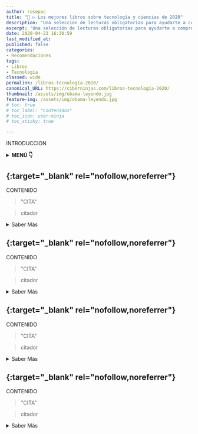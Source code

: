 ```yaml
---
author: rosepac
title: "🥇 ▷ Los mejores libros sobre tecnología y ciencias de 2020"
description: 'Una selección de lecturas obligatorias para ayudarte a comprender la actualidad sobre el mundo tecnológica y las ciencias.'
excerpt: 'Una selección de lecturas obligatorias para ayudarte a comprender la actualidad sobre el mundo tecnológica y las ciencias.'
date: 2020-04-23 16:30:59
last_modified_at: 
published: false
categories:
- Recomendaciones
tags:
- Libros
- Tecnología
classed: wide
permalink: /libros-tecnología-2020/
canonical_URL: https://ciberninjas.com/libros-tecnología-2020/
thumbnail: /assets/img/obama-leyendo.jpg
feature-img: /assets/img/obama-leyendo.jpg
# toc: true
# toc_label: "Contenidos"
# toc_icon: user-ninja
# toc_sticky: true

---
```

<!-- https://www.fastcompany.com/90440831/7-books-on-technology-you-should-read-in-2020 -->
INTRODUCCION

<details>
<summary><strong>MENÚ 👇</strong><span><a name="menu"></a></span></summary>
<nav class="menu">
  <ol>
    <li><a href="/libros-tecnología-2020/#1-la-era-del-capitalismo-de-la-vigilancia-de-shoshana-zuboff" title="Saber sobre el libro La Era del Capitalismo de la Vigilancia de Shoshana Zuboff"><strong>La Era del Capitalismo de la Vigilancia de Shoshana Zuboff</strong></a></li>
    <li><a href="/libros-tecnología-2020/#2-" title="Saber sobre el libro"><strong></strong></a></li>
    <li><a href="/libros-tecnología-2020/#3-" title="Saber sobre el libro"><strong></strong></a></li>
    <li><a href="/libros-tecnología-2020/#4-" title="Saber sobre el libro"><strong></strong></a></li>
    <li><a href="/libros-tecnología-2020/#5-" title="Saber sobre el libro"><strong></strong></a></li>
    <li><a href="/libros-tecnología-2020/#6-" title="Saber sobre el libro"><strong></strong></a></li>
    <li><a href="/libros-tecnología-2020/#7-" title="Saber sobre el libro"><strong></strong></a></li>
  </ol>
</nav>
</details>

## [](){:target="_blank" rel="nofollow,noreferrer"}

CONTENIDO

> "CITA"

> citador

<details>
<summary>Saber Más</summary>
<br/>
<p></p>
<p></p>
<p></p>
</details>

## [](){:target="_blank" rel="nofollow,noreferrer"}

CONTENIDO

> "CITA"

> citador

<details>
<summary>Saber Más</summary>
<br/>
<p></p>
<p></p>
<p></p>
</details>

## [](){:target="_blank" rel="nofollow,noreferrer"}

CONTENIDO

> "CITA"

> citador

<details>
<summary>Saber Más</summary>
<br/>
<p></p>
<p></p>
<p></p>
</details>

## [](){:target="_blank" rel="nofollow,noreferrer"}

CONTENIDO

> "CITA"

> citador

<details>
<summary>Saber Más</summary>
<br/>
<p></p>
<p></p>
<p></p>
</details>
